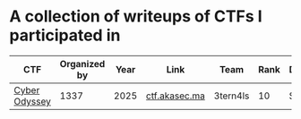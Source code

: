 # A collection of writeups of CTFs I participated in

| CTF                                      | Organized by | Year | Link                                   | Team     | Rank | Division |
| ---------------------------------------- | ------------ | ---- | -------------------------------------- | -------- | ---- | -------- |
| [Cyber Odyssey](1337_Cyber_Odyssey_2025) | 1337         | 2025 | [ctf.akasec.ma](https://ctf.akasec.ma) | 3tern4ls | 10   | Student  |
